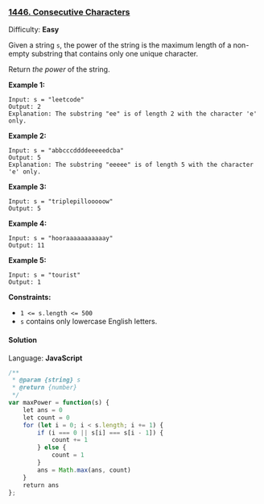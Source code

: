 ### [1446\. Consecutive Characters](https://leetcode.com/problems/consecutive-characters/)

Difficulty: **Easy**


Given a string `s`, the power of the string is the maximum length of a non-empty substring that contains only one unique character.

Return _the power_ of the string.

**Example 1:**

```
Input: s = "leetcode"
Output: 2
Explanation: The substring "ee" is of length 2 with the character 'e' only.
```

**Example 2:**

```
Input: s = "abbcccddddeeeeedcba"
Output: 5
Explanation: The substring "eeeee" is of length 5 with the character 'e' only.
```

**Example 3:**

```
Input: s = "triplepillooooow"
Output: 5
```

**Example 4:**

```
Input: s = "hooraaaaaaaaaaay"
Output: 11
```

**Example 5:**

```
Input: s = "tourist"
Output: 1
```

**Constraints:**

*   `1 <= s.length <= 500`
*   `s` contains only lowercase English letters.


#### Solution

Language: **JavaScript**

```javascript
/**
 * @param {string} s
 * @return {number}
 */
var maxPower = function(s) {
    let ans = 0
    let count = 0
    for (let i = 0; i < s.length; i += 1) {
        if (i === 0 || s[i] === s[i - 1]) {
            count += 1
        } else {
            count = 1
        }
        ans = Math.max(ans, count)
    }
    return ans
};
```